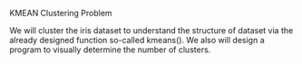 KMEAN Clustering Problem

We will cluster the iris dataset to understand the structure of dataset via the already designed function so-called kmeans(). We also will design a program to visually determine the number of clusters.
